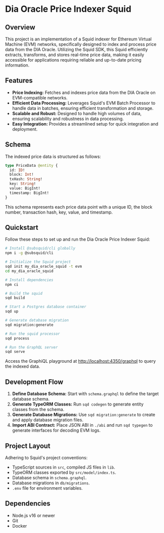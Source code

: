 # Dia Oracle Price Indexer Squid

## Overview

This project is an implementation of a Squid indexer for Ethereum Virtual Machine (EVM) networks, specifically designed to index and process price data from the DIA Oracle. Utilizing the Squid SDK, this Squid efficiently extracts, transforms, and stores real-time price data, making it easily accessible for applications requiring reliable and up-to-date pricing information.

## Features

- **Price Indexing:** Fetches and indexes price data from the DIA Oracle on EVM-compatible networks.
- **Efficient Data Processing:** Leverages Squid's EVM Batch Processor to handle data in batches, ensuring efficient transformation and storage.
- **Scalable and Robust:** Designed to handle high volumes of data, ensuring scalability and robustness in data processing.
- **Easy Integration:** Provides a streamlined setup for quick integration and deployment.

## Schema

The indexed price data is structured as follows:

```graphql
type PriceData @entity {
  id: ID!
  block: Int!
  txHash: String!
  key: String!
  value: BigInt!
  timestamp: BigInt!
}
```

This schema represents each price data point with a unique ID, the block number, transaction hash, key, value, and timestamp.

## Quickstart

Follow these steps to set up and run the Dia Oracle Price Indexer Squid:

```bash
# Install @subsquid/cli globally
npm i -g @subsquid/cli

# Initialize the Squid project
sqd init my_dia_oracle_squid -t evm
cd my_dia_oracle_squid

# Install dependencies
npm ci

# Build the squid
sqd build

# Start a Postgres database container
sqd up

# Generate database migration
sqd migration:generate

# Run the squid processor
sqd process

# Run the GraphQL server
sqd serve
```

Access the GraphiQL playground at [http://localhost:4350/graphql](http://localhost:4350/graphql) to query the indexed data.

## Development Flow

1. **Define Database Schema:** Start with `schema.graphql` to define the target database schema.
2. **Generate TypeORM Classes:** Run `sqd codegen` to generate entity classes from the schema.
3. **Generate Database Migrations:** Use `sqd migration:generate` to create and apply database migration files.
4. **Import ABI Contract:** Place JSON ABI in `./abi` and run `sqd typegen` to generate interfaces for decoding EVM logs.

## Project Layout

Adhering to Squid's project conventions:

- TypeScript sources in `src`, compiled JS files in `lib`.
- TypeORM classes exported by `src/model/index.ts`.
- Database schema in `schema.graphql`.
- Database migrations in `db/migrations`.
- `.env` file for environment variables.

## Dependencies

- Node.js v16 or newer
- Git
- Docker
